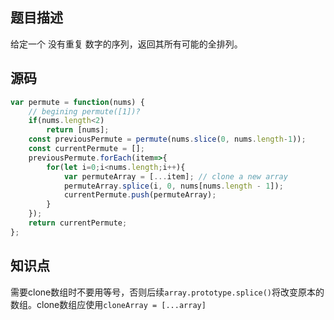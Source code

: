 ## 题目描述
给定一个 没有重复 数字的序列，返回其所有可能的全排列。
## 源码
```javascript
var permute = function(nums) {
    // begining permute([1])?
    if(nums.length<2)
        return [nums];
    const previousPermute = permute(nums.slice(0, nums.length-1));
    const currentPermute = [];
    previousPermute.forEach(item=>{
        for(let i=0;i<nums.length;i++){
            var permuteArray = [...item]; // clone a new array
            permuteArray.splice(i, 0, nums[nums.length - 1]);
            currentPermute.push(permuteArray);
        }
    });
    return currentPermute;
};
```
## 知识点
需要clone数组时不要用等号，否则后续```array.prototype.splice()```将改变原本的数组。clone数组应使用```cloneArray = [...array]```